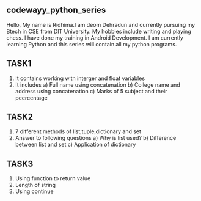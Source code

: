 ## codewayy_python_series

Hello,
My name is Ridhima.I am deom Dehradun and currently pursuing my Btech in CSE from DIT University.
My hobbies include writing and playing chess.
I have done my training in Android Development.
I am currently learning Python and this series will contain all my python programs.

## TASK1

1) It contains working with interger and float variables
2) It includes
  a) Full name using concatenation
  b) College name and address using concatenation
  c) Marks of 5 subject and their peercentage

## TASK2

1) 7 different methods of list,tuple,dictionary and set
2) Answer to following questions
  a) Why is list used?
  b) Difference between list and set
  c) Application of dictionary

## TASK3

1) Using function to return value
2) Length of string
3) Using continue
